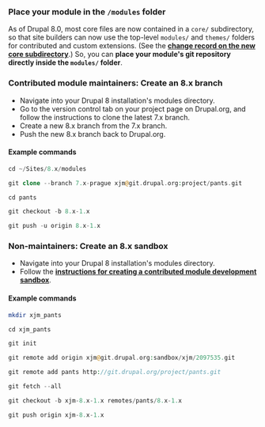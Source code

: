 ### Place your module in the `/modules` folder

As of Drupal 8.0, most core files are now contained in a `core/` subdirectory, so that site builders can now use the top-level `modules/` and `themes/` folders for contributed and custom extensions. (See the **[change record on the new core subdirectory](https://drupal.org/node/1327978)**.) So, you can **place your module's git repository directly inside the `modules/` folder**.

### Contributed module maintainers: Create an 8.x branch

* Navigate into your Drupal 8 installation's modules directory.
* Go to the version control tab on your project page on Drupal.org, and follow the instructions to clone the latest 7.x branch.
* Create a new 8.x branch from the 7.x branch.
* Push the new 8.x branch back to Drupal.org.

#### Example commands

```php
cd ~/Sites/8.x/modules

git clone --branch 7.x-prague xjm@git.drupal.org:project/pants.git

cd pants

git checkout -b 8.x-1.x

git push -u origin 8.x-1.x

```

### Non-maintainers: Create an 8.x sandbox

* Navigate into your Drupal 8 installation's modules directory.
* Follow the **[instructions for creating a contributed module development sandbox](https://drupal.org/contrib-8x-sandbox)**.

#### Example commands

```php
mkdir xjm_pants

cd xjm_pants

git init

git remote add origin xjm@git.drupal.org:sandbox/xjm/2097535.git

git remote add pants http://git.drupal.org/project/pants.git

git fetch --all

git checkout -b xjm-8.x-1.x remotes/pants/8.x-1.x

git push origin xjm-8.x-1.x

```